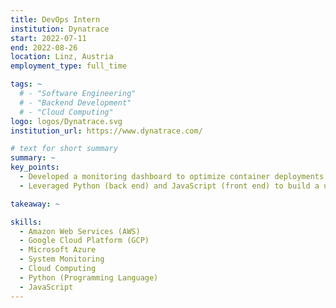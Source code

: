 ```yaml
---
title: DevOps Intern
institution: Dynatrace
start: 2022-07-11
end: 2022-08-26
location: Linz, Austria
employment_type: full_time

tags: ~
  # - "Software Engineering"
  # - "Backend Development"
  # - "Cloud Computing"
logo: logos/Dynatrace.svg
institution_url: https://www.dynatrace.com/

# text for short summary
summary: ~
key_points: 
  - Developed a monitoring dashboard to optimize container deployments on GCE, Azure, and AWS.
  - Leveraged Python (back end) and JavaScript (front end) to build a user-friendly interface for production.

takeaway: ~

skills: 
  - Amazon Web Services (AWS)
  - Google Cloud Platform (GCP)
  - Microsoft Azure
  - System Monitoring
  - Cloud Computing
  - Python (Programming Language)
  - JavaScript
---
```


